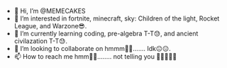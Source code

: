 - 👋 Hi, I’m @MEMECAKES
- 👀 I’m interested in fortnite, minecraft, sky: Children of the light, Rocket League, and Warzone😎.
- 🌱 I’m currently learning coding, pre-algebra T-T😓, and ancient civilazation T-T😓. 
- 💞️ I’m looking to collaborate on hmmm🤔🤔....... Idk😐😑.
- 📫 How to reach me hmm🤔🤔........ not telling you 🤪😝😆🤭😅                       

<!---
MEMECAKES/MEMECAKES is a ✨ special ✨ repository because its `README.md` (this file) appears on your GitHub profile.
You can click the Preview link to take a look at your changes.
--->
